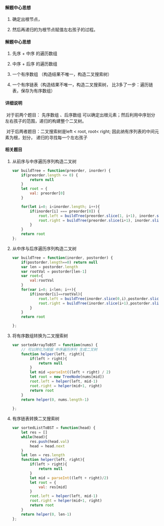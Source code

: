 



#### 解题中心思想

1. 确定出根节点，

2. 然后再递归的为根节点赋值左右孩子的过程。

   



#### 解题中心思想

1. 先序 + 中序 的遍历数组

2. 中序 + 后序 的遍历数组

3. 一个有序数组 （构造结果不唯一，构造二叉搜索树）

4. 一个有序链表（构造结果不唯一，构造二叉搜索树， 比3多了一步：遍历链表，保存为有序数组）

   

#### 详细说明

​	对于前两个题目： 先序数组 、后序数组 可以确定出根元素；然后利用中序划分左右孩子的范围，递归的构建整个二叉树。

​	对于后两者题目：二叉搜索树是left < root,  root< right; 因此纳有序列表的中间元素为根，划分， 递归的寻找每一个左右孩子



#### 相关题目

1. 从前序与中序遍历序列构造二叉树

   ```javascript
   var buildTree = function(preorder, inorder) {
       if(preorder.length <= 0) {
           return null
       }
       let root = {
           val: preorder[0]
       }
   
       for(let i=0; i<inorder.length; i++){
           if(inorder[i] === preorder[0]) {
               root.left = buildTree(preorder.slice(1, i+1), inorder.slice(0,i))
               root.right = buildTree(preorder.slice(i+1), inorder.slice(i+1))
           }
       }
       return root
   };
   ```

   

2. 从中序与后序遍历序列构造二叉树

   ```javascript
   var buildTree = function(inorder, postorder) {
       if(postorder.length==0) return null
       var len = postorder.length
       var rootVal = postorder[len-1]
       var root={
           val:rootVal
       }
       for(var i=0; i<len; i++){
           if(inorder[i]==rootVal){
               root.left = buildTree(inorder.slice(0,i),postorder.slice(0,i))
               root.right = buildTree(inorder.slice(i+1),postorder.slice(i,-1))
           }
       }
       return root
   
   };
   ```

   

3. 将有序数组转换为二叉搜索树

   ```javascript
   var sortedArrayToBST = function(nums) {
       // 可以转化为根据 中序遍历序列 生成二叉树
       function helper(left, right){
           if(left > right){
               return null
           }
           let mid =parseInt((left + right) / 2)
           let root = new TreeNode(nums[mid])
           root.left = helper(left, mid-1)
           root.right = helper(mid+1, right)  
           return root
       }
       return helper(0, nums.length-1)
       
   };
   ```

   

4. 有序链表转换二叉搜索树

   ```javascript
   var sortedListToBST = function(head) {
       let res = []
       while(head){
           res.push(head.val)
           head = head.next
       }
       let len = res.length
       function helper(left, right){
           if(left > right){
               return null
           } 
           let mid = parseInt((left + right)/2)
           let root = {
               val: res[mid]
           }
           root.left = helper(left, mid-1)
           root.right = helper(mid+1, right)
           return root
       }
       return helper(0, len-1)
   };
   ```

   

